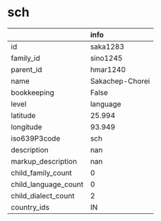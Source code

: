 # sch
|                      | info            |
|:---------------------|:----------------|
| id                   | saka1283        |
| family_id            | sino1245        |
| parent_id            | hmar1240        |
| name                 | Sakachep-Chorei |
| bookkeeping          | False           |
| level                | language        |
| latitude             | 25.994          |
| longitude            | 93.949          |
| iso639P3code         | sch             |
| description          | nan             |
| markup_description   | nan             |
| child_family_count   | 0               |
| child_language_count | 0               |
| child_dialect_count  | 2               |
| country_ids          | IN              |